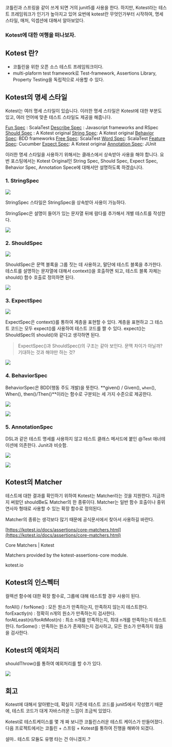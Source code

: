 코틀린과 스프링을 같이 쓰게 되면 거의 junit5를 사용을 한다. 하지만, Kotest라는 테스트 프레임워크가 인기가 높아지고 있어 요번에 kotest란 무엇인가부터 시작하여, 명세 스타일, 매처, 익셉션에 대해서 알아보았다.

  

### Kotest에 대한 여행을 떠나보자.

## Kotest 란?

-   코틀린을 위한 오픈 소스 테스트 프레임워크이다.
-   multi-plaform test framework로 Test-framework, Assertions Library, Property Testing을 독립적으로 사용할 수 있다.

## Kotest의 명세 스타일

Kotest는 여러 명세 스타일이 있습니다. 이러한 명세 스타일은 Kotest에 대한 부분도 있고, 여러 언어에 맞춘 테스트 스타일도 제공을 해줍니다.

[Fun       Spec](https://kotest.io/docs/framework/testing-styles.html#fun-spec)     : ScalaTest
      [Describe    Spec](https://kotest.io/docs/framework/testing-styles.html#describe-spec)    : Javascript frameworks and RSpec
      [Should    Spec](https://kotest.io/docs/framework/testing-styles.html#should-spec)    : A Kotest original
      [String    Spec](https://kotest.io/docs/framework/testing-styles.html#string-spec):    A Kotest original
      [Behavior    Spec](https://kotest.io/docs/framework/testing-styles.html#behavior-spec):    BDD frameworks
      [Free    Spec](https://kotest.io/docs/framework/testing-styles.html#free-spec):    ScalaTest
      [Word    Spec](https://kotest.io/docs/framework/testing-styles.html#word-spec):    ScalaTest
      [Feature    Spec](https://kotest.io/docs/framework/testing-styles.html#feature-spec):    Cucumber
      [Expect    Spec](https://kotest.io/docs/framework/testing-styles.html#expect-spec):    A Kotest original
      [Annotation    Spec](https://kotest.io/docs/framework/testing-styles.html#annotation-spec):    JUnit

이러한 명세 스타일을 사용하기 위해서는 클래스에서 상속받아 사용을  해야 합니다.  요번 포스팅에서는 Kotest Original인 String Spec, Should Spec, Expect Spec, Behavior Spec, Annotation Spece에 대해서만 설명하도록 하겠습니다.

### 1. StringSpec

![](https://blog.kakaocdn.net/dn/bBy4mQ/btrzv4usWeI/Y4EVS0PtAU0OAc9PyqIjak/img.png)

StringSpec 스타일은 StringSpec을 상속받아 사용이 가능하다.

StringSpec은 설명이 들어가 있는 문자열 뒤에 람다를 추가해서 개별 테스트를 작성한다.

![](https://blog.kakaocdn.net/dn/bx081Q/btrzxwjdQSy/BA2kqmq8kiEW14k24ybadk/img.png)

### 2. ShouldSpec

![](https://blog.kakaocdn.net/dn/deXWOt/btrzwkYdaFY/rc9bGoB6flK1XbHYuVum1K/img.png)

ShouldSpec은 문맥 블록을 그룹 짓는 데 사용하고, 말단에 테스트 블록을 추가한다. 테스트를 설명하는 문자열에 대해서 context()을 호출하면 되고, 테스트 블록 자체는 should() 함수 호출로 정의하면 된다.

![](https://blog.kakaocdn.net/dn/kA3lL/btrzuVSWV7T/RGAFmVrhnCjeiCFwKkkZU1/img.png)

### 3. ExpectSpec

![](https://blog.kakaocdn.net/dn/ya4eU/btrzw9hxV8M/VAmWAaxe56k4LyPYZ0kgC0/img.png)

ExpectSpec은 context()를 통하여 계층을 표현할 수 있다. 계층을 표현하고 그 테스트 코드는 모두 expect()를 사용하여 테스트 코드를 짤 수 있다. expect()는 ShouldSpec의 should()와 같다고 생각하면 된다.

> ExpectSpec()과 ShouldSpec()의 구조는  같아 보인다.  문맥 차이가 아닐까?  기대하는  것과  해야만 하는  것?

![](https://blog.kakaocdn.net/dn/bmUER8/btrzvAHdzzF/1NJEzHueR4KtDyywlBSCi0/img.png)

### 4. BehaviorSpec

BehaviorSpec은 BDD(행동 주도 개발)을 뜻한다.  **given() / Given(), `when`(), When(), then()/Then()**이라는 함수로 구분되는 세 가지 수준으로 제공한다.

![](https://blog.kakaocdn.net/dn/00OQP/btrzvbVvlWX/wEYTGmiKkxROaoFiNx4QMK/img.png)

![](https://blog.kakaocdn.net/dn/xlAkF/btrzwRBvm0t/cvEJlxatKxh28UIOUC1hYK/img.png)

### 5. AnnotationSpec

DSL과 같은 테스트 명세를 사용하지 않고 테스트 클래스 메서드에 붙인 @Test  애너테이션에  의존한다. Junit과 비슷함.

![](https://blog.kakaocdn.net/dn/kYhGG/btrzvwSBV7a/KODgGA153OKyYWEDTLZrq1/img.png)

![](https://blog.kakaocdn.net/dn/bb4l5G/btrzvLPzE4U/iLDnfiW8dwmYntDZ8HZrck/img.png)

## Kotest의 Matcher

테스트에 대한 결과를 확인하기 위하여 Kotest는 Matcher라는 것을 지원한다. 지금까지 써왔던 shouldBe도 Matcher의 한 종류이다. Matcher는 일반 함수 호출이나 중위 연사자 형태로 사용할 수 있는 확장 함수로 정의된다.

  

Matcher의 종류는 생각보다 많기 때문에 공식문서에서 찾아서 사용하길 바란다.

[https://kotest.io/docs/assertions/core-matchers.html](https://kotest.io/docs/assertions/core-matchers.html)

[](https://kotest.io/docs/assertions/core-matchers.html)

Core Matchers | Kotest

Matchers provided by the kotest-assertions-core module.

kotest.io

## Kotest의 인스펙터

컬렉션 함수에 대한 확장 함수로, 그룹에 대해 테스트할 경우 사용이 된다.

forAll() / forNone() : 모든 원소가 만족하는지, 만족하지 않는지 테스트한다.
forExactly(n) : 정확히 n개의 원소가 만족하는지 검사한다.
forAtLeast(n)/forAtMost(n) : 최소 n개를 만족하는지, 최대 n개를 만족하는지  테스트한다.
forSome() : 만족하는 원소가 존재하는지 검사하고, 모든 원소가 만족하지 않음을 검사한다.

  

## Kotest의 예외처리

shouldThrow()를 통하여 예외처리를 할 수가 있다.

![](https://blog.kakaocdn.net/dn/cE8k3A/btrzxyuKUkN/QT1aj3FCP7kXn7XXfoUaA0/img.png)

## 회고

Kotest에 대해서 알아봤는데, 확실히 기존에 테스트 코드를 junit5에서 작성했기 때문에, 테스트 코드가 대게 자바스러운 느낌이 조금씩 있었다.

Kotest로 테스트케이스를  몇 개  짜 보니깐  코틀린스러운  테스트 케이스가  만들어졌다. 다음 프로젝트에서는 코틀린 + 스프링 + Kotest를 통하여 진행을  해봐야 되겠다.

설마.. 테스트 모듈도  유행 타는  건 아니겠지..?
